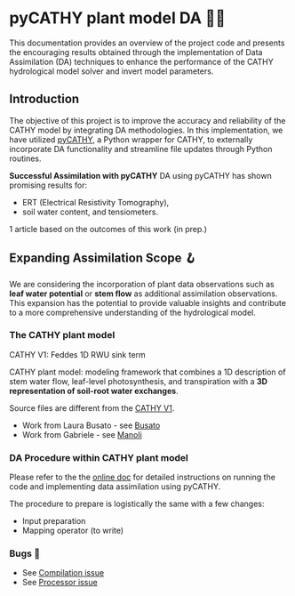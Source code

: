 # pyCATHY plant model DA 🌱💧

This documentation provides an overview of the project code and presents the encouraging results obtained through the implementation of Data Assimilation (DA) techniques to enhance the performance of the CATHY hydrological model solver and invert model parameters.

## Introduction
The objective of this project is to improve the accuracy and reliability of the CATHY model by integrating DA methodologies. In this implementation, we have utilized [pyCATHY](https://github.com/BenjMy/pycathy_wrapper), a Python wrapper for CATHY, to externally incorporate DA functionality and streamline file updates through Python routines.

**Successful Assimilation with pyCATHY**
DA using pyCATHY has shown promising results for: 
- ERT (Electrical Resistivity Tomography),
- soil water content, and tensiometers.
  
1 article based on the outcomes of this work (in prep.)

## Expanding Assimilation Scope 🪝

We are considering the incorporation of plant data observations such as **leaf water potential** or **stem flow** as additional assimilation observations. This expansion has the potential to provide valuable insights and contribute to a more comprehensive understanding of the hydrological model.


### The CATHY plant model

CATHY V1: Feddes 1D RWU sink term

CATHY plant model: modeling framework that combines a 1D description of stem water flow, leaf-level photosynthesis, and transpiration with a **3D representation of soil-root water exchanges**.


Source files are different from the [CATHY V1](https://bitbucket.org/cathy1_0/cathy/src/master/). 
- Work from Laura Busato - see [Busato](/examples/Busato/)
- Work from Gabriele - see [Manoli](/examples/1_Gabriele_Piante_NON_modificato/)

### DA Procedure within CATHY plant model

Please refer to the the [online doc](https://benjmy.github.io/pycathy_wrapper/) for detailed instructions on running the code and implementing data assimilation using pyCATHY.

The procedure to prepare is logistically the same with a few changes:
- Input preparation 
- Mapping operator (to write)

### Bugs 🐛

- See [Compilation issue](https://github.com/BenjMy/pyCATHY_plant/issues/1#issue-1782683943)
- See [Processor issue]()
